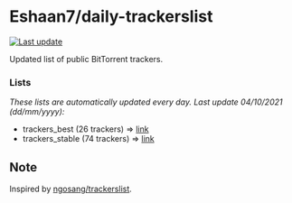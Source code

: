 
# Eshaan7/daily-trackerslist 

[![Last update](https://img.shields.io/badge/Last%20update-04/10/2021-blue.svg)](#)

Updated list of public BitTorrent trackers.

### Lists
*These lists are automatically updated every day. Last update 04/10/2021 (_dd/mm/yyyy_):*

* trackers_best (26 trackers) => [link](https://raw.githubusercontent.com/eshaan7/daily-trackerslist/master/trackers_best.txt)
* trackers_stable (74 trackers) => [link](https://raw.githubusercontent.com/eshaan7/daily-trackerslist/master/trackers_stable.txt)

## Note

Inspired by [ngosang/trackerslist](https://github.com/ngosang/trackerslist).
